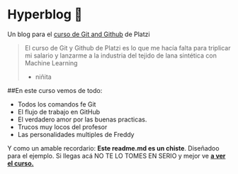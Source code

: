 # Hyperblog 💚
Un blog para el [curso de Git and Github](https://platzi.com/cursos/git-github/p:// "curso de Git and Github") de Platzi
>El curso de Git y Github de Platzi es lo que me hacía falta  para triplicar mi salario y lanzarme a la industria del tejido de lana sintética con Machine Learning
>- niñita

##En este curso vemos de todo:
* Todos los comandos fe Git
* El flujo de trabajo en GitHub
* El verdadero amor por las buenas practicas.
* Trucos muy locos del profesor
* Las personalidades multiples de Freddy

Y como un amable recordario: **Este readme.md es un chiste**. Diseñadoo para el ejemplo. Si llegas acá NO TE LO TOMES EN SERIO y mejor ve [**a ver el curso.**](https://platzi.com/cursos/git-github/ "a ver el curso.")











